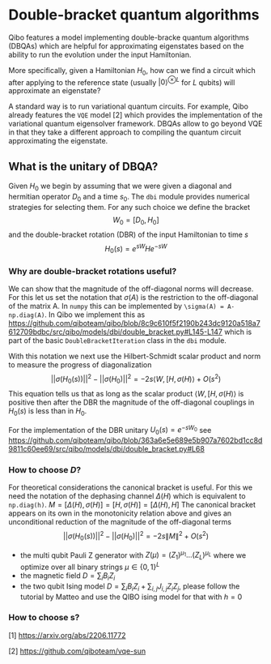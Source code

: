 # Double-bracket quantum algorithms

Qibo features a model implementing double-bracke quantum algorithms (DBQAs) which are helpful for approximating eigenstates based on the ability to run the evolution under the input Hamiltonian.

More specifically, given a Hamiltonian $H_0$, how can we find a circuit which after applying to the reference state (usually $|0\rangle^{\otimes L}$ for $L$ qubits) will approximate an eigenstate?

A standard way is to run variational quantum circuits. For example, Qibo already features  the `VQE` model [2] which provides the implementation of the variational quantum eigensolver framework.
DBQAs allow to go beyond VQE in that they take a different approach to compiling the quantum circuit approximating the eigenstate.

## What is the unitary of DBQA?

Given $H_0$ we begin by assuming that we were given a diagonal and hermitian operator $D_0$ and a time $s_0$.
The `dbi` module provides numerical strategies for selecting them.
For any such choice we define the bracket
$$ W_0 = [D_0, H_0]$$
and the double-bracket rotation (DBR) of the input Hamiltonian to time $s$
$$H_0(s) = e^{sW} H e^{- s W}$$

### Why are double-bracket rotations useful?
We can show that the magnitude of the off-diagonal norms will decrease.
For this let us set the notation that $\sigma(A)$ is the restriction to the off-diagonal of the matrix A.
In `numpy` this can be implemented by `\sigma(A) = A-np.diag(A)`. In Qibo we implement this as
https://github.com/qiboteam/qibo/blob/8c9c610f5f2190b243dc9120a518a7612709bdbc/src/qibo/models/dbi/double_bracket.py#L145-L147
which is part of the basic `DoubleBracketIteration` class in the `dbi` module.

With this notation we next use the Hilbert-Schmidt scalar product and norm to measure the progress of diagonalization
 $$||\sigma(H_0(s))||^2- ||\sigma (H_0 )||^2= -2s \langle W, [H,\sigma(H)\rangle+O(s^2)$$
This equation tells us that as long as the scalar product $\langle W, [H,\sigma(H)\rangle$ is positive then after the DBR the magnitude of the off-diagonal couplings in $H_0(s)$ is less than in $H_0$.

For the implementation of the DBR unitary $U_0(s) = e^{-s W_0}$ see 
https://github.com/qiboteam/qibo/blob/363a6e5e689e5b907a7602bd1cc8d9811c60ee69/src/qibo/models/dbi/double_bracket.py#L68

### How to choose $D$?

For theoretical considerations the canonical bracket is useful. 
For this we need the notation of the dephasing channel $\Delta(H)$ which is equivalent to `np.diag(h)`.
 $M = [\Delta(H),\sigma(H)]= [H,\sigma(H)]= [\Delta(H),H]$
 The canonical bracket appears on its own in the monotonicity relation above and gives an unconditional reduction of the magnitude of the off-diagonal terms
 $$||\sigma(H_0(s))||^2- ||\sigma (H_0 )||^2= -2s \|M\|^2+O(s^2)$$ 
- the multi qubit Pauli Z generator with $Z(\mu) = (Z_1)^{\mu_1}\ldots (Z_L)^{\mu_L}$ where we optimize over all binary strings $\mu\in \{0,1\}^L$ 
- the magnetic field $D = \sum_i B_i Z_i$
- the two qubit Ising model $D  = \sum_i B_i Z_i + \sum_{i,j} J_{i,j} Z_i Z_j$, please follow the tutorial by Matteo and use the QIBO ising model for that with $h=0$


### How to choose s?






[1] https://arxiv.org/abs/2206.11772 

[2] https://github.com/qiboteam/vqe-sun
